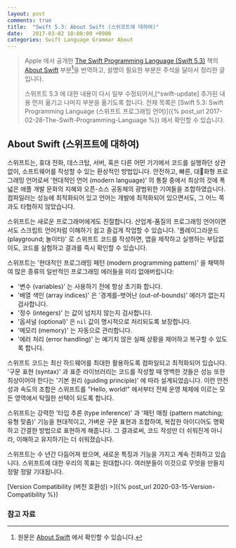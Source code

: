 ```yaml
---
layout: post
comments: true
title:  "Swift 5.3: About Swift (스위프트에 대하여)"
date:   2017-03-02 10:00:00 +0900
categories: Swift Language Grammar About
---
```


> Apple 에서 공개한 [The Swift Programming Language (Swift 5.3)](https://docs.swift.org/swift-book/) 책의 [About Swift](https://docs.swift.org/swift-book/) 부분[^About-Swift]을 번역하고, 설명이 필요한 부분은 주석을 달아서 정리한 글입니다.
>
> 스위프트 5.3 에 대한 내용이 다시 일부 수정되어서,[^swift-update] 추가된 내용 먼저 옮기고 나머지 부분을 옮기도록 합니다. 전체 목록은 [Swift 5.3: Swift Programming Language (스위프트 프로그래밍 언어)]({% post_url 2017-02-28-The-Swift-Programming-Language %}) 에서 확인할 수 있습니다.

## About Swift (스위프트에 대하여)

스위프트는, 휴대 전화, 데스크탑, 서버, 혹은 다른 어떤 기기에서 코드를 실행하던 상관없이, 소프트웨어를 작성할 수 있는 환상적인 방법입니다. 안전하고, 빠른, 대화형 프로그래밍 언어로써 '현대적인 언어 (modern language)' 의 통찰 중에서 최상의 것에 폭넓은 애플 개발 문화의 지혜와 오픈-소스 공동체의 광범위한 기여들을 조합하였습니다. 컴파일러는 성능에 최적화되어 있고 언어는 개발에 최적화되어 있으면서도, 그 어느 쪽과도 타협하지 않았습니다.

스위프트는 새로운 프로그래머에게도 친절합니다. 산업계-품질의 프로그래밍 언어이면서도 스크립트 언어처럼 이해하기 쉽고 즐겁게 작업할 수 있습니다. '플레이그라운드 (playground; 놀이터)' 로 스위프트 코드를 작성하면, 앱을 제작하고 실행하는 부담없이도, 코드를 실험하고 결과를 즉시 확인할 수 있습니다.

스위프트는 '현대적인 프로그래밍 패턴 (modern programming pattern)' 을 채택하여 많은 종류의 일반적인 프로그래밍 에러들을 미리 없애버립니다:

* '변수 (variables)' 는 사용하기 전에 항상 초기화 합니다.
* '배열 색인 (array indices)' 은 '경계를-벗어난 (out-of-bounds)' 에러가 없는지 검사합니다.
* '정수 (integers)' 는 값이 넘치지 않는지 검사합니다.
* '옵셔널 (optional)' 은 `nil` 값이 명시적으로 처리되도록 보장합니다.
* '메모리 (memory)' 는 자동으로 관리합니다.
* '에러 처리 (error handling)' 는 예기치 않은 실패 상황을 제어하고 복구할 수 있도록 합니다.

스위프트 코드는 최신 하드웨어를 최대한 활용하도록 컴파일되고 최적화되어 있습니다. '구문 표현 (syntax)' 과 표준 라이브러리는 코드를 작성할 때 명백한 것들은 성능 또한 최상이어야 한다는 '기본 원리 (guiding principle)' 에 따라 설계되었습니다. 이런 안전성과 속도의 조합은 스위프트를 "Hello, world!" 에서부터 전체 운영 체제에 이르는 모든 영역에서 탁월한 선택이 되도록 합니다.

스위프트는 강력한 '타입 추론 (type inference)' 과 '패턴 매칭 (pattern matching; 유형 맞춤)' 기능을 현대적이고, 가벼운 구문 표현과 조합하여, 복잡한 아이디어도 명확하고 간결한 방법으로 표현하게 해줍니다. 그 결과로써, 코드 작성만 더 쉬워진게 아니라, 이해하고 유지하기는 더 쉬워졌습니다.

스위프트는 수 년간 다듬어져 왔으며, 새로운 특징과 기능을 가지고 계속 진화하고 있습니다. 스위프트에 대한 우리의 목표는 원대합니다. 여러분들이 이것으로 무엇을 만들지 정말 정말 기대됩니다.

[Version Compatibility (버전 호환성) >]({% post_url 2020-03-15-Version-Compatibility %})

### 참고 자료

[^About-Swift]: 원문은 [About Swift](https://docs.swift.org/swift-book/) 에서 확인할 수 있습니다.
